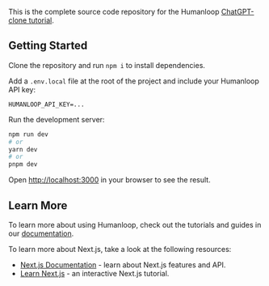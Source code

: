 This is the complete source code repository for the Humanloop [ChatGPT-clone tutorial](https://docs.humanloop.com/v4.0/docs/chatgpt-clone-in-nextjs).

## Getting Started

Clone the repository and run `npm i` to install dependencies.

Add a `.env.local` file at the root of the project and include your Humanloop API key:

```
HUMANLOOP_API_KEY=...
```

Run the development server:

```bash
npm run dev
# or
yarn dev
# or
pnpm dev
```

Open [http://localhost:3000](http://localhost:3000) in your browser to see the result.

## Learn More

To learn more about using Humanloop, check out the tutorials and guides in our [documentation](https://docs.humanloop.com/).

To learn more about Next.js, take a look at the following resources:

- [Next.js Documentation](https://nextjs.org/docs) - learn about Next.js features and API.
- [Learn Next.js](https://nextjs.org/learn) - an interactive Next.js tutorial.
